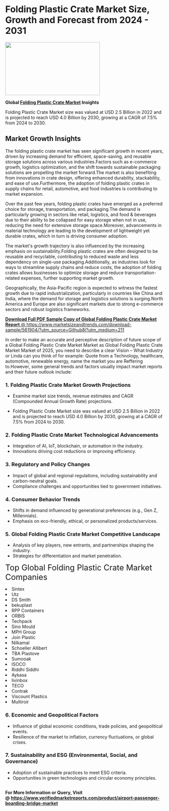 <H1>Folding Plastic Crate Market Size, Growth and Forecast from 2024 - 2031</H1><img class="aligncenter size-medium wp-image-584254" src="https://thirdeyenews.in/wp-content/uploads/2024/09/Global-Market-Research-300x168.jpeg" alt="" width="300" height="168" /><p><strong>Global&nbsp;<a href="https://www.marketsizeandtrends.com/download-sample/561904/?utm_source=Github8j?utm_medium=211">Folding Plastic Crate Market</a> Insights</strong></p><p>Folding Plastic Crate Market size was valued at USD 2.5 Billion in 2022 and is projected to reach USD 4.0 Billion by 2030, growing at a CAGR of 7.5% from 2024 to 2030.</p><p><!DOCTYPE html> <html lang="en"> <head> <meta charset="UTF-8"> <meta name="viewport" content="width=device-width, initial-scale=1.0"> <title>Folding Plastic Crate Market Growth Insights</title> </head> <body> <h2>Market Growth Insights</h2> <p>The folding plastic crate market has seen significant growth in recent years, driven by increasing demand for efficient, space-saving, and reusable storage solutions across various industries.Factors such as e-commerce growth, logistics optimization, and the shift towards sustainable packaging solutions are propelling the market forward.The market is also benefiting from innovations in crate design, offering enhanced durability, stackability, and ease of use.Furthermore, the adoption of folding plastic crates in supply chains for retail, automotive, and food industries is contributing to market expansion.</p> <a href="#"></a> <p>Over the past few years, folding plastic crates have emerged as a preferred choice for storage, transportation, and packaging.The demand is particularly growing in sectors like retail, logistics, and food & beverages due to their ability to be collapsed for easy storage when not in use, reducing the need for extensive storage space.Moreover, advancements in material technology are leading to the development of lightweight yet durable crates, which in turn is driving consumer adoption.</p> <p>The market's growth trajectory is also influenced by the increasing emphasis on sustainability.Folding plastic crates are often designed to be reusable and recyclable, contributing to reduced waste and less dependency on single-use packaging.Additionally, as industries look for ways to streamline supply chains and reduce costs, the adoption of folding crates allows businesses to optimize storage and reduce transportation-related expenses, further supporting market growth.</p> <p>Geographically, the Asia-Pacific region is expected to witness the fastest growth due to rapid industrialization, particularly in countries like China and India, where the demand for storage and logistics solutions is surging.North America and Europe are also significant markets due to strong e-commerce sectors and robust logistics frameworks.</p> <a href="#"></p><p><span class=""><strong>Download Full PDF Sample Copy of Global Folding Plastic Crate Market Report</strong> @ <a href="https://www.marketsizeandtrends.com/download-sample/561904/?utm_source=Github8j?utm_medium=211" target="_blank">https://www.marketsizeandtrends.com/download-sample/561904/?utm_source=Github8j?utm_medium=211</a></span></p><p>In order to make an accurate and perceptive description of future scope of a Global&nbsp;Folding Plastic Crate Market Market as Global&nbsp;Folding Plastic Crate Market Market of 2025, you need to describe a clear Vision &ndash; What Industry or Linda can you think of for example: Quote from a Technology, healthcare, automotive, renewable energy, name the market you are Reffering to.However, some general trends and factors usually impact market reports and their future outlook include:</p><h3>1.&nbsp;<strong>Folding Plastic Crate Market Growth Projections</strong></h3><ul><li>Examine market size trends, revenue estimates and CAGR (Compounded Annual Growth Rate) projections.</li><li><p>Folding Plastic Crate Market size was valued at USD 2.5 Billion in 2022 and is projected to reach USD 4.0 Billion by 2030, growing at a CAGR of 7.5% from 2024 to 2030.</p></li></ul><h3>2.&nbsp;<strong>Folding Plastic Crate Market Technological Advancements</strong></h3><ul><li>Integration of AI, IoT, blockchain, or automation in the industry.</li><li>Innovations driving cost reductions or improving efficiency.</li></ul><h3>3.&nbsp;<strong>Regulatory and Policy Changes</strong></h3><ul><li>Impact of global and regional regulations, including sustainability and carbon-neutral goals.</li><li>Compliance challenges and opportunities tied to government initiatives.</li></ul><h3>4.&nbsp;<strong>Consumer Behavior Trends</strong></h3><ul><li>Shifts in demand influenced by generational preferences (e.g., Gen Z, Millennials).</li><li>Emphasis on eco-friendly, ethical, or personalized products/services.</li></ul><h3>5.&nbsp;<strong>Global Folding Plastic Crate Market Competitive Landscape</strong></h3><ul><li>Analysis of key players, new entrants, and partnerships shaping the industry.</li><li>Strategies for differentiation and market penetration.</li></ul><p data-pm-slice="1 1 []"><span style="color: inherit; font-family: inherit; font-size: 25px;">Top Global Folding Plastic Crate Market Companies</span></p><div class="" data-test-id=""><p><li>Sintex</li><li> Utz</li><li> DS Smith</li><li> bekuplast</li><li> RPP Containers</li><li> ORBIS</li><li> Techpack</li><li> Sino Mould</li><li> MPH Group</li><li> Join Plastic</li><li> Nilkamal</li><li> Schoeller Allibert</li><li> TBA Plastove</li><li> Sumooak</li><li> ISOCO</li><li> Riddhi Siddhi</li><li> Aykasa</li><li> livinbox</li><li> TECO</li><li> Contrak</li><li> Viscount Plastics</li><li> Multiroir</li></p></div><h3>6.&nbsp;<strong>Economic and Geopolitical Factors</strong></h3><ul><li>Influence of global economic conditions, trade policies, and geopolitical events.</li><li>Resilience of the market to inflation, currency fluctuations, or global crises.</li></ul><h3>7.&nbsp;<strong>Sustainability and ESG (Environmental, Social, and Governance)</strong></h3><ul><li>Adoption of sustainable practices to meet ESG criteria.</li><li>Opportunities in green technologies and circular economy principles.</li></ul><h2><strong style="font-size: 14px;">For More Information or Query, Visit @&nbsp;</strong><a style="background-color: #ffffff; font-size: 14px;" href="https://www.marketsizeandtrends.com/report/folding-plastic-crate-market/" target="_blank">https://www.verifiedmarketreports.com/product/airport-passenger-boarding-bridge-market</a></h2>